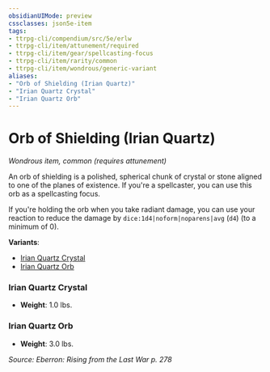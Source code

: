 ```yaml
---
obsidianUIMode: preview
cssclasses: json5e-item
tags:
- ttrpg-cli/compendium/src/5e/erlw
- ttrpg-cli/item/attunement/required
- ttrpg-cli/item/gear/spellcasting-focus
- ttrpg-cli/item/rarity/common
- ttrpg-cli/item/wondrous/generic-variant
aliases: 
- "Orb of Shielding (Irian Quartz)"
- "Irian Quartz Crystal"
- "Irian Quartz Orb"
---
```

# Orb of Shielding (Irian Quartz)
*Wondrous item, common (requires attunement)*  



An orb of shielding is a polished, spherical chunk of crystal or stone aligned to one of the planes of existence. If you're a spellcaster, you can use this orb as a spellcasting focus.

If you're holding the orb when you take radiant damage, you can use your reaction to reduce the damage by `dice:1d4|noform|noparens|avg` (`d4`) (to a minimum of 0).

**Variants**:
- [Irian Quartz Crystal](#Irian%20Quartz%20Crystal)
- [Irian Quartz Orb](#Irian%20Quartz%20Orb)

### Irian Quartz Crystal

- **Weight**: 1.0 lbs.

### Irian Quartz Orb

- **Weight**: 3.0 lbs.


*Source: Eberron: Rising from the Last War p. 278*